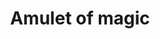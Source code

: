 ---
layout: item
title: Amulet of magic
item-id: 1727
datatable: true
id: 1727
name: "Amulet of magic"
members: false
lowalch: 360
highalch: 540
examine: "An enchanted sapphire amulet of magic."
monsters:
  - id: 2145
    name: "Undead Druid"
    members: true
    combat_level: 105
    wiki_url: "https://oldschool.runescape.wiki/w/Undead_Druid"
    drops:
      - quantity: "1"
        rarity: 0.05
    image: "https://oldschool.runescape.wiki/images/9/93/Undead_Druid.png?35e76"
---